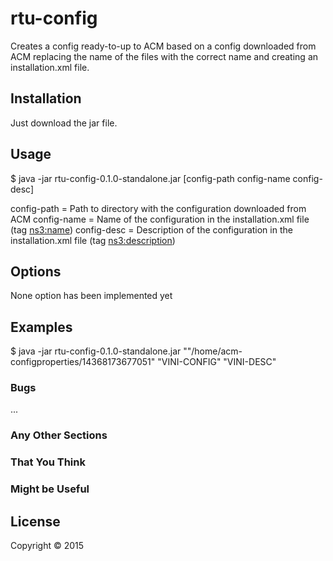 # rtu-config

  Creates a config ready-to-up to ACM based on a config downloaded from ACM replacing the name of the files with the correct name
  and creating an installation.xml file.

## Installation

  Just download the jar file.

## Usage

  $ java -jar rtu-config-0.1.0-standalone.jar [config-path config-name config-desc]

  config-path = Path to directory with the configuration downloaded from ACM
  config-name = Name of the configuration in the installation.xml file (tag <ns3:name>)
  config-desc = Description of the configuration in the installation.xml file (tag <ns3:description>)

## Options

  None option has been implemented yet

## Examples

  $ java -jar rtu-config-0.1.0-standalone.jar ""/home/acm-configproperties/14368173677051" "VINI-CONFIG" "VINI-DESC"

### Bugs

...

### Any Other Sections
### That You Think
### Might be Useful

## License

Copyright © 2015